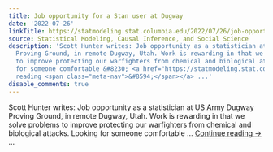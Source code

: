 ```yaml
---
title: Job opportunity for a Stan user at Dugway
date: '2022-07-26'
linkTitle: https://statmodeling.stat.columbia.edu/2022/07/26/job-opportunity-for-a-stan-user-at-dugway/
source: Statistical Modeling, Causal Inference, and Social Science
description: 'Scott Hunter writes: Job opportunity as a statistician at US Army Dugway
  Proving Ground, in remote Dugway, Utah. Work is rewarding in that we solve problems
  to improve protecting our warfighters from chemical and biological attacks. Looking
  for someone comfortable &#8230; <a href="https://statmodeling.stat.columbia.edu/2022/07/26/job-opportunity-for-a-stan-user-at-dugway/">Continue
  reading <span class="meta-nav">&#8594;</span></a> ...'
disable_comments: true
---
```

Scott Hunter writes: Job opportunity as a statistician at US Army Dugway Proving Ground, in remote Dugway, Utah. Work is rewarding in that we solve problems to improve protecting our warfighters from chemical and biological attacks. Looking for someone comfortable &#8230; <a href="https://statmodeling.stat.columbia.edu/2022/07/26/job-opportunity-for-a-stan-user-at-dugway/">Continue reading <span class="meta-nav">&#8594;</span></a> ...